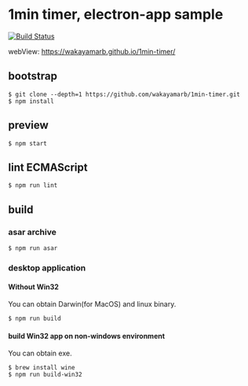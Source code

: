 # 1min timer, electron-app sample

[![Build Status](https://travis-ci.org/wakayamarb/1min-timer.svg?branch=master)](https://travis-ci.org/wakayamarb/1min-timer)

webView: https://wakayamarb.github.io/1min-timer/

## bootstrap
```
$ git clone --depth=1 https://github.com/wakayamarb/1min-timer.git
$ npm install
```

## preview
```
$ npm start
```

## lint ECMAScript
```
$ npm run lint
```

## build

### asar archive
```
$ npm run asar
```

### desktop application

#### Without Win32

You can obtain Darwin(for MacOS) and linux binary.

```
$ npm run build
```

#### build Win32 app on non-windows environment

You can obtain exe.

```
$ brew install wine
$ npm run build-win32
```
